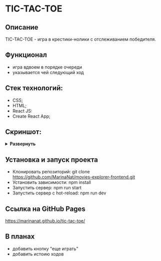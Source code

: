 # TIC-TAC-TOE

## Описание
TIC-TAC-TOE - игра в крестики-нолики с отслеживанием победителя.

## Функционал
* игра вдвоем в порядке очереди
* указывается чей следующий ход

## Стек технологий:
* CSS;
* HTML;
* React JS:
* Create React App;

## Скриншот:

<details><summary><b>Развернуть</b></summary>

https://raw.githubusercontent.com/MarinaNat/tic-tac-toe/master/.github/images/screenshot1.PNG

</details>

## Установка и запуск проекта
- Клонировать репозиторий:
git clone https://github.com/MarinaNat/movies-explorer-frontend.git
- Установить зависимости:
npm install
- Запустить сервер:
npm run start
- Запустить сервер с hot-reload:
npm run dev

## Ссылка на GitHub Pages

https://marinanat.github.io/tic-tac-toe/

## В планах

* добавить кнопку "еще играть"
* добавить истоию ходов
